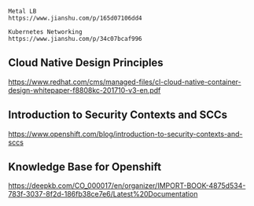 
```
Metal LB
https://www.jianshu.com/p/165d07106dd4
```
```
Kubernetes Networking
https://www.jianshu.com/p/34c07bcaf996
```
## Cloud Native Design Principles

https://www.redhat.com/cms/managed-files/cl-cloud-native-container-design-whitepaper-f8808kc-201710-v3-en.pdf

## Introduction to Security Contexts and SCCs

https://www.openshift.com/blog/introduction-to-security-contexts-and-sccs

## Knowledge Base for Openshift

https://deepkb.com/CO_000017/en/organizer/IMPORT-BOOK-4875d534-783f-3037-8f2d-186fb38ce7e6/Latest%20Documentation
